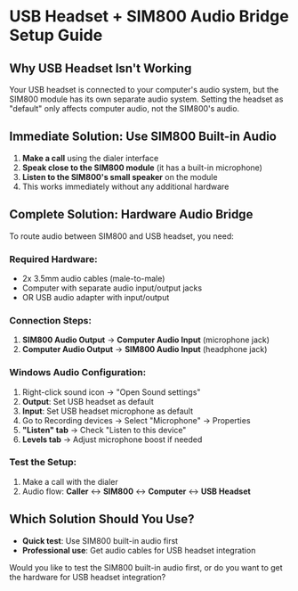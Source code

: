 # USB Headset + SIM800 Audio Bridge Setup Guide

## Why USB Headset Isn't Working

Your USB headset is connected to your computer's audio system, but the SIM800 module has its own separate audio system. Setting the headset as "default" only affects computer audio, not the SIM800's audio.

## Immediate Solution: Use SIM800 Built-in Audio

1. **Make a call** using the dialer interface
2. **Speak close to the SIM800 module** (it has a built-in microphone)
3. **Listen to the SIM800's small speaker** on the module
4. This works immediately without any additional hardware

## Complete Solution: Hardware Audio Bridge

To route audio between SIM800 and USB headset, you need:

### Required Hardware:
- 2x 3.5mm audio cables (male-to-male)
- Computer with separate audio input/output jacks
- OR USB audio adapter with input/output

### Connection Steps:
1. **SIM800 Audio Output** → **Computer Audio Input** (microphone jack)
2. **Computer Audio Output** → **SIM800 Audio Input** (headphone jack)

### Windows Audio Configuration:
1. Right-click sound icon → "Open Sound settings"
2. **Output**: Set USB headset as default
3. **Input**: Set USB headset microphone as default
4. Go to Recording devices → Select "Microphone" → Properties
5. **"Listen" tab** → Check "Listen to this device"
6. **Levels tab** → Adjust microphone boost if needed

### Test the Setup:
1. Make a call with the dialer
2. Audio flow: **Caller** ↔ **SIM800** ↔ **Computer** ↔ **USB Headset**

## Which Solution Should You Use?

- **Quick test**: Use SIM800 built-in audio first
- **Professional use**: Get audio cables for USB headset integration

Would you like to test the SIM800 built-in audio first, or do you want to get the hardware for USB headset integration?